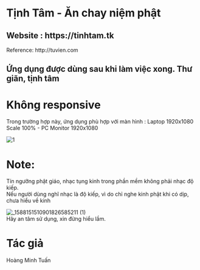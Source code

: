 # Tịnh Tâm  - Ăn chay niệm phật

       
<h2>Website : https://tinhtam.tk </h2>
Reference: http://tuvien.com  
<h2> Ứng dụng được dùng sau khi làm việc xong. Thư giãn, tịnh tâm </h2>
  
# Không responsive   
Trong trường hợp này, ứng dụng phù hợp với màn hình : Laptop 1920x1080 Scale 100%   -   PC Monitor 1920x1080  
  
![1](https://user-images.githubusercontent.com/86332370/191282684-185c128c-4053-4884-8964-05aca3dc5a88.JPG)  

# Note:  
Tín ngưỡng phật giáo, nhạc tụng kinh trong phần mềm không phải nhạc độ kiếp.  
Nếu người dùng nghĩ nhạc là độ kiếp, vì do chỉ nghe kinh phật khi có dịp, chưa hiểu về kinh  

![_1588151510901826585211 (1)](https://user-images.githubusercontent.com/86332370/191320761-56d719ed-a290-465d-adf8-23b3a308c23e.png)  
Hãy an tâm sử dụng, xin đừng hiểu lầm.

# Tác giả
Hoàng Minh Tuấn
